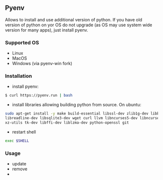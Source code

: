 ## Pyenv
Allows to install and use additional version of python.
If you have old version of python on yor OS do not upgrade (as OS may use system wide version for many apps), just install pyenv. 

### Supported OS
* Linux
* MacOS
* Windows (via pyenv-win fork)

### Installation
* install pyenv:
```bash
$ curl https://pyenv.run | bash
```
* install libraries allowing building python from source. On ubuntu:
```bash
sudo apt-get install -y make build-essential libssl-dev zlib1g-dev libbz2-dev \
libreadline-dev libsqlite3-dev wget curl llvm libncurses5-dev libncursesw5-dev \
xz-utils tk-dev libffi-dev liblzma-dev python-openssl git
``` 
* restart shell
```bash
exec $SHELL
```
### Usage
* update
* remove
* 

<!--stackedit_data:
eyJoaXN0b3J5IjpbMjE0NzY2MDI4LC0xNTM2NTM4NzA5LC0xND
IyODA4OTQ0LC0xNDM0MTQ1NTgwXX0=
-->